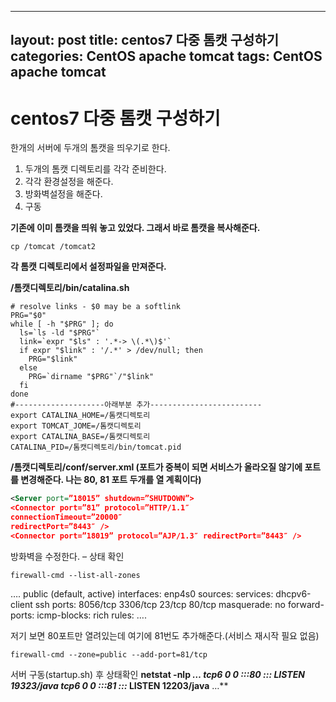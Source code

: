 ---
layout: post
title: centos7 다중 톰캣 구성하기
categories: CentOS apache tomcat
tags: CentOS apache tomcat
--

# centos7 다중 톰캣 구성하기



한개의 서버에 두개의 톰캣을 띄우기로 한다.

1. 두개의 톰캣 디렉토리를 각각 준비한다.
2. 각각 환경설정을 해준다.
3. 방화벽설정을 해준다.
4. 구동

 

**기존에 이미 톰캣을 띄워 놓고 있었다. 그래서 바로 톰캣을 복사해준다.**

```shell
cp /tomcat /tomcat2
```



 **각 톰캣 디렉토리에서 설정파일을 만져준다.**

**/톰캣디렉토리/bin/catalina.sh**

```shell
# resolve links - $0 may be a softlink
PRG="$0"
while [ -h "$PRG" ]; do
  ls=`ls -ld "$PRG"`
  link=`expr "$ls" : '.*-> \(.*\)$'`
  if expr "$link" : '/.*' > /dev/null; then
    PRG="$link"
  else
    PRG=`dirname "$PRG"`/"$link"
  fi
done
#--------------------아래부분 추가-------------------------
export CATALINA_HOME=/톰캣디렉토리
export TOMCAT_JOME=/톰캣디렉토리
export CATALINA_BASE=/톰캣디렉토리
CATALINA_PID=/톰캣디렉토리/bin/tomcat.pid
```



 **/톰캣디렉토리/conf/server.xml (포트가 중복이 되면 서비스가 올라오질 않기에 포트를 변경해준다. 나는 80, 81 포트 두개를 열 계획이다)**

```xml
<Server port=”18015” shutdown=”SHUTDOWN”>
<Connector port=”81” protocol=”HTTP/1.1″
connectionTimeout=”20000″
redirectPort=”8443″ />
<Connector port=”18019” protocol=”AJP/1.3″ redirectPort=”8443″ />
```



방화벽을 수정한다.
– 상태 확인

```shell
firewall-cmd --list-all-zones
```

….
public (default, active)
interfaces: enp4s0
sources:
services: dhcpv6-client ssh
ports: 8056/tcp 3306/tcp 23/tcp 80/tcp
masquerade: no
forward-ports:
icmp-blocks:
rich rules:
….

저기 보면 80포트만 열려있는데 여기에 81번도 추가해준다.(서비스 재시작 필요 없음)

```shell
firewall-cmd --zone=public --add-port=81/tcp
```

 

서버 구동(startup.sh) 후 상태확인
**netstat -nlp
**…
tcp6 0 0 :::80 :::* LISTEN 19323/java
tcp6 0 0 :::81 :::* LISTEN 12203/java**
…**